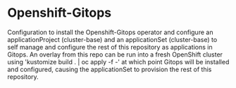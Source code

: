 # Openshift-Gitops

Configuration to install the Openshift-Gitops operator and configure an applicationProject (cluster-base) and an applicationSet (cluster-base) to self manage and configure the rest of this repository as applications in Gitops.
An overlay from this repo can be run into a fresh OpenShift cluster using 'kustomize build . | oc apply -f -' at which point Gitops will be installed and configured, causing the applicationSet to provision the rest of this repository.
